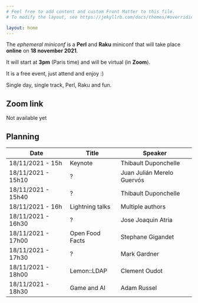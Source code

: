 ```yaml
---
# Feel free to add content and custom Front Matter to this file.
# To modify the layout, see https://jekyllrb.com/docs/themes/#overriding-theme-defaults

layout: home
---
```


The *ephemeral miniconf* is a **Perl** and **Raku** miniconf that will take place **online** on **18 november 2021**.

It will start at **3pm** (Paris time) and will be virtual (in **Zoom**).

It is a free event, just attend and enjoy :)

Single day, single track, Perl, Raku and fun.

## Zoom link

Not available yet

## Planning

| Date                | Title           | Speaker                    |
|---------------------|-----------------|----------------------------|
| 18/11/2021 - 15h    | Keynote         | Thibault Duponchelle       |
| 18/11/2021 - 15h10  | ?               | Juan Julián Merelo Guervós |
| 18/11/2021 - 15h40  | ?               | Thibault Duponchelle       |
| 18/11/2021 - 16h    | Lightning talks | Multiple authors           |
| 18/11/2021 - 16h30  | ?               | Jose Joaquin Atria         |
| 18/11/2021 - 17h00  | Open Food Facts | Stephane Gigandet          |
| 18/11/2021 - 17h30  | ?               | Mark Gardner               |
| 18/11/2021 - 18h00  | Lemon::LDAP     | Clement Oudot              |
| 18/11/2021 - 18h30  | Game and AI     | Adam Russel               |
